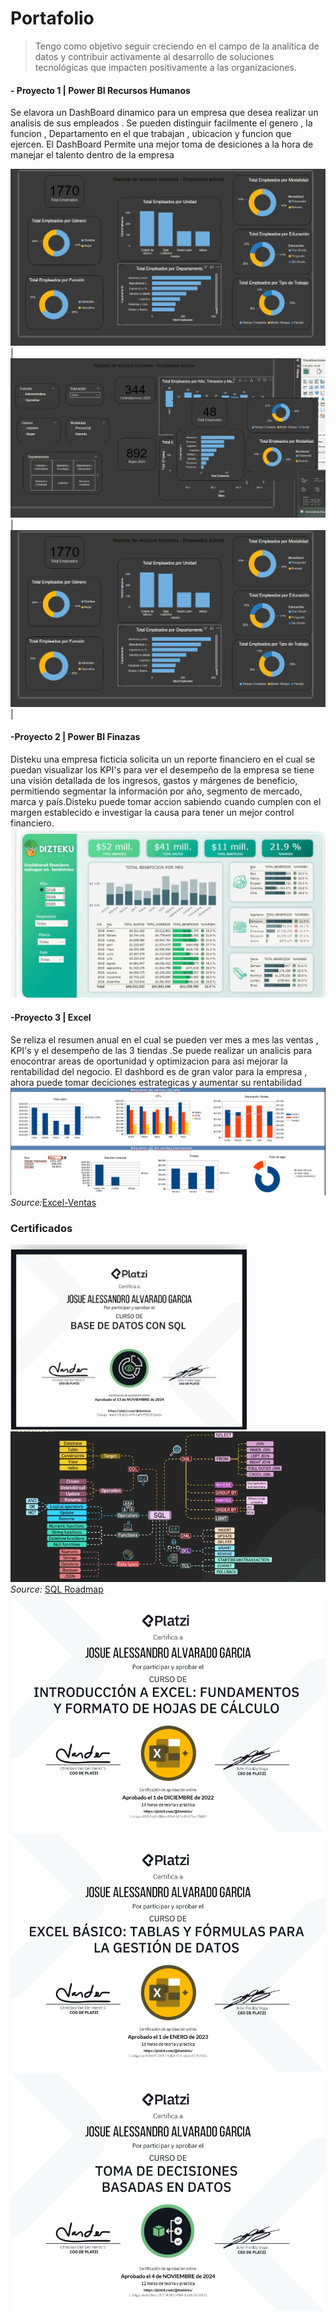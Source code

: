 # Portafolio
>Tengo como objetivo seguir creciendo en el campo de la analítica de datos y contribuir activamente al desarrollo de soluciones tecnológicas que impacten positivamente a las organizaciones.


#### - Proyecto 1 | Power BI Recursos Humanos
Se elavora un DashBoard dinamico para un empresa que desea realizar un analisis de sus empleados . Se pueden distinguir facilmente el genero , la funcion , Departamento en el que trabajan , ubicacion y funcion que ejercen. 
El DashBoard Permite una mejor toma de desiciones a la hora de manejar el talento dentro de la empresa

![Home-DashBoard](/img/Proyecto1.jpeg)
|![Filtros](/img/Proyecto1.1.jpeg)|![Ventana-Apoyo](/img/Proyecto1.2.jpeg)|

#### -Proyecto 2 | Power BI Finazas
Disteku una empresa ficticia solicita un un reporte financiero en el cual se puedan visualizar los KPI's para ver el desempeño de la empresa se tiene una visión detallada de los ingresos, gastos y márgenes de beneficio, permitiendo segmentar la información por año, segmento de mercado, marca y país.Disteku puede tomar accion sabiendo cuando cumplen con el margen establecido e investigar la causa para tener un mejor control financiero.
![Disteku](/img/Proyecto2.jpeg)
#### -Proyecto 3 | Excel 
Se reliza el resumen anual en el cual se pueden ver mes a mes las ventas , KPI's y el desempeño de las 3 tiendas .Se puede realizar un analicis para enocontrar areas de oportunidad y optimizacion para asi mejorar la rentabilidad del negocio.
El dashbord es de gran valor para la empresa , ahora puede tomar deciciones estrategicas y aumentar su rentabilidad
![Exel-DashBord](/img/ExcelProyecto3.png)
_Source:_[Excel-Ventas](/img/Resumen_ventas.xlsx)
### Certificados
![CertificadoBD](/img/CertificadoBD.jpeg)
![Conocimiento](/img/BDknoledge.jpeg)
_Source:_ [SQL Roadmap](https://www.youtube.com/watch?v=yMqldbY2AAg)
![IntroExcel](/img/CertificadoExcelIntro.png)
![ExcelBasic](/img/CertificadoEcxelBasic.png)
![DataDriven](/img/CertificadoDataDriven.png)
